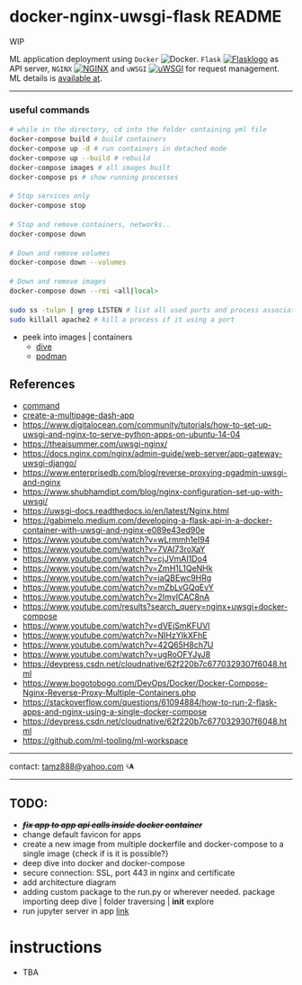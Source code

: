 # docker-nginx-uwsgi-flask README

WIP

ML application deployment using `Docker` <img src="https://upload.wikimedia.org/wikipedia/en/thumb/f/f4/Docker_logo.svg/120px-Docker_logo.svg.png" alt="Docker" height="5%" width="5%">. `Flask` [<img src= "https://upload.wikimedia.org/wikipedia/commons/thumb/3/3c/Flask_logo.svg/120px-Flask_logo.svg.png" alt="Flasklogo" height="5%" width="5%" title="Flask">](https://github.com/pallets/flask) as API server, `NGINX` [<img src="https://upload.wikimedia.org/wikipedia/commons/thumb/c/c5/Nginx_logo.svg/120px-Nginx_logo.svg.png" alt="NGINX" height="5%" width="5%">](https://hg.nginx.org/nginx) and `uWSGI` [<img src="https://www.fullstackpython.com/img/logos/uwsgi.png" alt="uWSGI" height="5%" width="5%">](https://github.com/unbit/uwsgi) for request management.
ML details is [available at](https://github.com/tamjid-ahsan/capstone_customer_churn).

___ 
### useful commands

```bash
# while in the directory, cd into the folder containing yml file
docker-compose build # build containers
docker-compose up -d # run containers in detached mode 
docker-compose up --build # rebuild 
docker-compose images # all images built
docker-compose ps # show running processes

# Stop services only
docker-compose stop

# Stop and remove containers, networks..
docker-compose down 

# Down and remove volumes
docker-compose down --volumes 

# Down and remove images
docker-compose down --rmi <all|local> 

sudo ss -tulpn | grep LISTEN # list all used ports and process associated
sudo killall apache2 # kill a process if it using a port
```
- peek into images | containers
    - [dive](https://github.com/wagoodman/dive)
    - [podman](https://podman.io/)

## References
- [command](https://www.cyberciti.biz/faq/unix-linux-check-if-port-is-in-use-command/)
- [create-a-multipage-dash-app](https://medium.com/@mcmanus_data_works/how-to-create-a-multipage-dash-app-261a8699ac3f)
- https://www.digitalocean.com/community/tutorials/how-to-set-up-uwsgi-and-nginx-to-serve-python-apps-on-ubuntu-14-04
- https://theaisummer.com/uwsgi-nginx/
- https://docs.nginx.com/nginx/admin-guide/web-server/app-gateway-uwsgi-django/
- https://www.enterprisedb.com/blog/reverse-proxying-pgadmin-uwsgi-and-nginx
- https://www.shubhamdipt.com/blog/nginx-configuration-set-up-with-uwsgi/
- https://uwsgi-docs.readthedocs.io/en/latest/Nginx.html
- https://gabimelo.medium.com/developing-a-flask-api-in-a-docker-container-with-uwsgi-and-nginx-e089e43ed90e
- https://www.youtube.com/watch?v=wLrmmh1eI94
- https://www.youtube.com/watch?v=7VAI73roXaY
- https://www.youtube.com/watch?v=cjJVmAI1Do4
- https://www.youtube.com/watch?v=ZmH1L1QeNHk
- https://www.youtube.com/watch?v=iaQBEwc9HRg
- https://www.youtube.com/watch?v=mZbLvGQqEvY
- https://www.youtube.com/watch?v=2ImyICAC8nA
- https://www.youtube.com/results?search_query=nginx+uwsgi+docker-compose
- https://www.youtube.com/watch?v=dVEjSmKFUVI
- https://www.youtube.com/watch?v=NIHzYIkXFhE
- https://www.youtube.com/watch?v=42Q65H8ch7U
- https://www.youtube.com/watch?v=ugRoOFYJyJ8
- https://devpress.csdn.net/cloudnative/62f220b7c6770329307f6048.html
- https://www.bogotobogo.com/DevOps/Docker/Docker-Compose-Nginx-Reverse-Proxy-Multiple-Containers.php
- https://stackoverflow.com/questions/61094884/how-to-run-2-flask-apps-and-nginx-using-a-single-docker-compose
- https://devpress.csdn.net/cloudnative/62f220b7c6770329307f6048.html
- https://github.com/ml-tooling/ml-workspace



___
contact: <a href="mailto:tamz888@yahoo.com">tamz888@yahoo.com</a> [<img src="./flask/app/data/TAlogo1.png" alt="TA" height="3%" width="3%">](http://linkedin.com/in/tamjidahsan/)
___

## TODO:

- <s>***fix app to app api calls inside docker container***</s>
- change default favicon for apps
- create a new image from multiple dockerfile and docker-compose to a single image {check if is it is possible?}
- deep dive into docker and docker-compose
- secure connection: SSL, port 443 in nginx and certificate
- add architecture diagram
- adding custom package to the run.py or wherever needed. package importing deep dive | folder traversing | __init__ explore
- run jupyter server in app [link](https://github.com/jupyter/docker-stacks)

# instructions

- TBA
